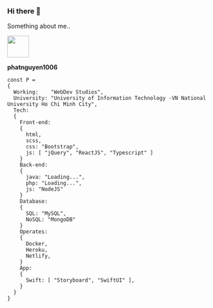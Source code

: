 ### Hi there 👋

Something about me..

<a href="https://github.com/phatnguyen1006/">
  <img src="https://avatars.githubusercontent.com/u/69576826?v=4" width="50px" />
</a>

**phatnguyen1006**
```script
const P =
{
  Working:    "WebDev Studios",
  University: "University of Information Technology -VN National University Ho Chi Minh City",
  Tech:
  {
    Front-end:
    {
      html,
      scss,
      css: "Bootstrap",
      js: [ "jQuery", "ReactJS", "Typescript" ]
    }
    Back-end:
    {
      java: "Loading...",
      php: "Loading...",
      js: "NodeJS"
    }
    Database:
    {
      SQL: "MySQL",
      NoSQL: "MongoDB"
    }
    Operates:
    {
      Docker,
      Heroku,
      Netlify,
    }
    App:
    {
      Swift: [ "Storyboard", "SwiftUI" ],
    }
  }
}
```
